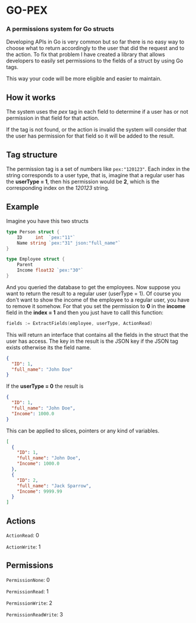 # GO-PEX
### A permissions system for Go structs

Developing APIs in Go is very common but so far there is no easy way to choose what to return accordingly
to the user that did the request and to the action.
To fix that problem I have created a library that allows developers to easily set permissions to the fields of a struct by using Go tags.

This way your code will be more eligible and easier to maintain.

## How it works

The system uses the _pex_ tag in each field to determine if a user has or not permission in that field for that action.

If the tag is not found, or the action is invalid the system will consider that the user has permission for that field so
it will be added to the result.

## Tag structure

The permission tag is a set of numbers like `pex:"120123"`. Each index in the string corresponds to a user type, that is, imagine that
a regular user has the **userType = 1**, then his permission would be **2**, which is the corresponding index on the _120123_ string.

## Example
Imagine you have this two structs

```go
type Person struct {
    ID     int  `pex:"11"`
    Name string `pex:"31" json:"full_name"`
}

type Employee struct {
    Parent
    Income float32 `pex:"30"`
}
```

And you queried the database to get the employees. Now suppose you want to return the result to a regular user (userType = 1).
Of course you don't want to show the income of the employee to a regular user, you have to remove it somehow.
For that you set the permission to **0** in the **income** field in the **index = 1** and then you just have to calll this function:

```go
fields := ExtractFields(employee, userType, ActionRead)
```

This will return an interface that contains all the fields in the struct that the user has access.
The key in the result is the JSON key if the JSON tag exists otherwise its the field name.

```json
{
  "ID": 1,
  "full_name": "John Doe"
}
```

If the **userType = 0** the result is

```json
{
  "ID": 1,
  "full_name": "John Doe",
  "Income": 1000.0
}
```

This can be applied to slices, pointers or any kind of variables.

```json
[
  {
    "ID": 1,
    "full_name": "John Doe",
    "Income": 1000.0
  },
  {
    "ID": 2,
    "full_name": "Jack Sparrow",
    "Income": 9999.99
  }
]
```

## Actions

`ActionRead`: 0 

`ActionWrite`: 1 

## Permissions

`PermissionNone`: 0

`PermissionRead`: 1

`PermissionWrite`: 2

`PermissionReadWrite`: 3


